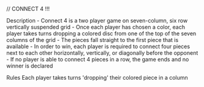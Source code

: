 // CONNECT 4 !!!


Description
    - Connect 4 is a two player game on seven-column, six row vertically suspended grid
    - Once each player has chosen a color, each player takes turns dropping a colored disc from one of the top of the seven columns of the grid
    - The pieces fall straight to the first piece that is available
    - In order to win, each player is required to connect four pieces next to each other horizontally, vertically, or diagonally before the opponent
    - If no player is able to connect 4 pieces in a row, the game ends and no winner is declared

Rules
    Each player takes turns 'dropping' their colored piece in a column
